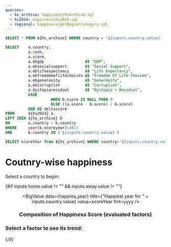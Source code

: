 ```yaml
---
queries:
  - hs_archive: happiness/hsArchive.sql
  - hs2024: happiness/hs2024.sql
  - regional: happiness/getRegionCategory.sql
---
```


```sql hs_archive_country
SELECT * FROM ${hs_archive} WHERE country = '${inputs.country.value}'
```

```SQL get_country
SELECT    a.country,
          a.rank,
          a.score,
          a.ebgdp                  AS "GDP",
          a.ebsocialsupport        AS "Social Support",
          a.eblifeexpectancy       AS "Life Expectancy",
          a.ebfreedomoflifechoices AS "Freedom Of Life Choices",
          a.ebgenerosity           AS "Generosity",
          a.ebcorruption           AS "Corruption",
          a.dystopiaresidual       AS "Dystopia + Residual",
          CASE
                    WHEN b.score IS NULL THEN 0
                    ELSE ((a.score - b.score) / b.score)
          END AS deltascore
FROM      ${hs2024} a
LEFT JOIN ${hs_archive} b
ON        a.country = b.country
WHERE     year(b.scoreyear)=2023
AND       b.country IN ('${inputs.country.value}')
```

```sql happies_year
SELECT scoreYear from ${hs_archive} WHERE country='${inputs.country.value}' AND score = (SELECT MAX(score) FROM ${hs_archive} WHERE country='${inputs.country.value}')
```

# Coutnry-wise happiness

Select a country to begin: <Dropdown data={hs2024} name=country value=country order=country defaultValue="France"> <DropdownOption valueLabel="Select A Country" value="" /></Dropdown>

{#if inputs.home.value != "" && inputs.away.value != ""}

<center>
<BigValue
title={inputs.country.value + " Happiness Score"}
data={get_country}
value=score 
comparison=deltascore
comparisonFmt=pct1
comparisonTitle="from 2023"/>

<BigValue
data={happies_year}
title={"Happiest year for " + inputs.country.value}
value=scoreYear
fmt=yyyy
/>

### Composition of Happiness Score (evaluated factors)

<BigValue
data={get_country}
title="GDP per capita"
value="GDP"/>

<BigValue
data={get_country}
title="Social Support"
value="Social Support"/>

<BigValue
data={get_country}
title="Life Expectancy"
value="Life Expectancy"/>

<BigValue
data={get_country}
title="Freedom Of Life Choices"
value="Freedom Of Life Choices"/>

<BigValue
data={get_country}
title="Generosity"
value="Generosity"/>

<BigValue
data={get_country}
title="Corruption"
value="Corruption"/>

<BigValue
data={get_country}
title="Dystopia + Residual"
value="Dystopia + Residual"/>

</center>

<LineChart
data={hs_archive_country}
x=scoreYear
xFmt=yyyy
y=score
yFmt=num3
yScale=true
yGridlines=false
yAxisLabels=false
markers=true
markerShape=emptyCircle
title="Happiness Score Over Time"
labels=true>
<ReferenceArea xMin='2020' xMax='2022' label="Covid-19" color=red/>
</LineChart>

### Select a factor to see its trend: <Dropdown name=factor><DropdownOption value="gdpPerCapita" valueLabel="GDP per capita"/> <DropdownOption value="socialSupport" valueLabel="Social Support"/> <DropdownOption value="healtyLifeExpectancyAtBirth" valueLabel="Life Expectancy"/> <DropdownOption value="freedomToMakeLifeChoices" valueLabel="Freedom Of Life Choices"/> <DropdownOption value="generosity" valueLabel="Generosity"/> <DropdownOption value="perceptionsOfCurrotpion" valueLabel="Corruption"/> </Dropdown>

<LineChart
data={hs_archive_country}
x=scoreYear
xFmt=yyyy
y={inputs.factor.value}
yFmt=num3
yScale=true
yGridlines=false
yAxisLabels=false
markers=true
markerShape=emptyCircle
labels=true>
<ReferenceArea xMin='2020' xMax='2022' label="Covid-19" color=red/>
</LineChart>

{/if}
